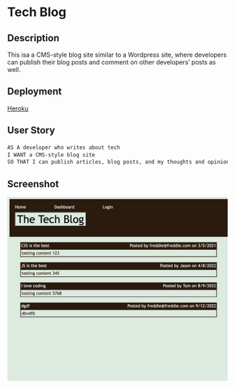# Tech Blog

## Description

This isa a CMS-style blog site similar to a Wordpress site, where developers can publish their blog posts and comment on other developers’ posts as well.

## Deployment
[Heroku](https://dry-basin-10920.herokuapp.com/)

## User Story

```md
AS A developer who writes about tech
I WANT a CMS-style blog site
SO THAT I can publish articles, blog posts, and my thoughts and opinions
```

## Screenshot
![Home](./main/public/tech-blog.png)